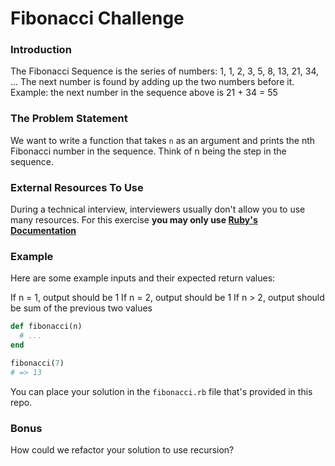 # Fibonacci Challenge

### Introduction

The Fibonacci Sequence is the series of numbers:
1, 1, 2, 3, 5, 8, 13, 21, 34, ...
The next number is found by adding up the two numbers before it.
Example: the next number in the sequence above is 21 + 34 = 55

### The Problem Statement

We want to write a function that takes `n` as an argument and prints
the nth Fibonacci number in the sequence. Think of n being the step in the sequence.

### External Resources To Use

During a technical interview, interviewers usually don't allow you to use many resources. For this exercise **you may only use [Ruby's Documentation](https://ruby-doc.org/core-2.6.1/)**

### Example

Here are some example inputs and their expected return values:

If n = 1, output should be 1
If n = 2, output should be 1
If n > 2, output should be sum of the previous two values

```ruby
def fibonacci(n)
  # ...
end

fibonacci(7)
# => 13
```

You can place your solution in the `fibonacci.rb` file that's provided in this repo.

### Bonus

How could we refactor your solution to use recursion?



